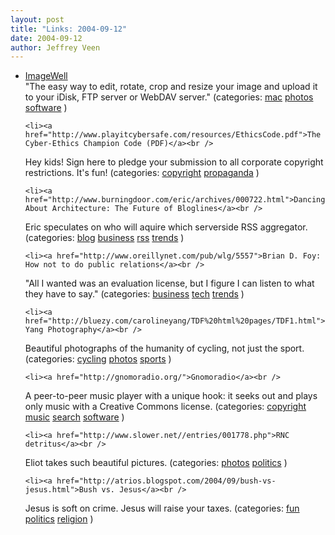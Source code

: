 ```yaml
--- 
layout: post
title: "Links: 2004-09-12"
date: 2004-09-12
author: Jeffrey Veen
---
```

<ul>
    <li><a href="http://xtralean.com/IW.html">ImageWell</a><br />
<span class="link-meta">"The easy way to edit, rotate, crop and resize your image and upload it to your iDisk, FTP server or WebDAV server." (categories: <a href="http://del.icio.us/veen/mac">mac</a> <a href="http://del.icio.us/veen/photos">photos</a> <a href="http://del.icio.us/veen/software">software</a> )</span></li>

    <li><a href="http://www.playitcybersafe.com/resources/EthicsCode.pdf">The Cyber-Ethics Champion Code (PDF)</a><br />
<span class="link-meta">Hey kids! Sign here to pledge your submission to all corporate copyright restrictions. It's fun! (categories: <a href="http://del.icio.us/veen/copyright">copyright</a> <a href="http://del.icio.us/veen/propaganda">propaganda</a> )</span></li>

    <li><a href="http://www.burningdoor.com/eric/archives/000722.html">Dancing About Architecture: The Future of Bloglines</a><br />
<span class="link-meta">Eric speculates on who will aquire which serverside RSS aggregator. (categories: <a href="http://del.icio.us/veen/blog">blog</a> <a href="http://del.icio.us/veen/business">business</a> <a href="http://del.icio.us/veen/rss">rss</a> <a href="http://del.icio.us/veen/trends">trends</a> )</span></li>

    <li><a href="http://www.oreillynet.com/pub/wlg/5557">Brian D. Foy: How not to do public relations</a><br />
<span class="link-meta">"All I wanted was an evaluation license, but I figure I can listen to what they have to say." (categories: <a href="http://del.icio.us/veen/business">business</a> <a href="http://del.icio.us/veen/tech">tech</a> <a href="http://del.icio.us/veen/trends">trends</a> )</span></li>

    <li><a href="http://bluezy.com/carolineyang/TDF%20html%20pages/TDF1.html">Caroline Yang Photography</a><br />
<span class="link-meta">Beautiful photographs of the humanity of cycling, not just the sport. (categories: <a href="http://del.icio.us/veen/cycling">cycling</a> <a href="http://del.icio.us/veen/photos">photos</a> <a href="http://del.icio.us/veen/sports">sports</a> )</span></li>

    <li><a href="http://gnomoradio.org/">Gnomoradio</a><br />
<span class="link-meta">A peer-to-peer music player with a unique hook: it seeks out and plays only music with a Creative Commons license. (categories: <a href="http://del.icio.us/veen/copyright">copyright</a> <a href="http://del.icio.us/veen/music">music</a> <a href="http://del.icio.us/veen/search">search</a> <a href="http://del.icio.us/veen/software">software</a> )</span></li>

    <li><a href="http://www.slower.net//entries/001778.php">RNC detritus</a><br />
<span class="link-meta">Eliot takes such beautiful pictures. (categories: <a href="http://del.icio.us/veen/photos">photos</a> <a href="http://del.icio.us/veen/politics">politics</a> )</span></li>

    <li><a href="http://atrios.blogspot.com/2004/09/bush-vs-jesus.html">Bush vs. Jesus</a><br />
<span class="link-meta">Jesus is soft on crime. Jesus will raise your taxes. (categories: <a href="http://del.icio.us/veen/fun">fun</a> <a href="http://del.icio.us/veen/politics">politics</a> <a href="http://del.icio.us/veen/religion">religion</a> )</span></li>

  </ul>
&#8203;